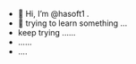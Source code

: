 - 👋 Hi, I’m @hasoft1 .
- 👀 trying to learn something ...
- keep trying ......
- ......
- ....

<!---
hasoft1/hasoft1 is a ✨ special ✨ repository because its `README.md` (this file) appears on your GitHub profile.
You can click the Preview link to take a look at your changes.
--->
